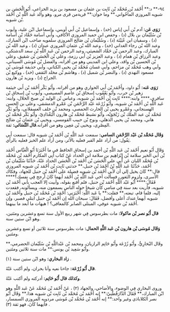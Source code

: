 ٩٤-** د:** أَحْمَد بْن مُحَمَّد بْن ثَابِت بن عثمان بن مسعود بن يزيد الخزاعي، أَبُو الْحَسَن بن شبويه المروزي المأَخُواني.** وما خوان:** قريةمن قرى مرو، وهو والد عَبد اللَّهِ بْن أَحْمَد بْن شبويه.

**رَوَى عَن:** آدم بْن أَبي إياس (خد) ، وإسماعيل بْن أَبي أويس، وإسماعيل ابْن علية، وأيوب بْن سُلَيْمان بن بلال (د) ، وحفص ابن حميد المروزي الأكافي، وأبي أسامة حَمَّاد بْن أسامة (د) ، وسفيان ابن عُيَيْنَة (د) ، وسُلَيْمان بْن صَالِح المروزي سلمويه صاحب ابْن المبارك، وعبد الله بْن رجاء الغداني (خد) ، وعبد الله بْن عثمان المروزي عبدان (د) ، وعبد الله بْن المبارك، وعبد الرحمن بْن حَمَّاد الشعيثي، وعبد الرحمن بْن عَبد اللَّهِ بْن سعد الدشتكي، وعبد الرزاق بْن همام (د) ، وعبد العزيز بْن أَبي رزمة، وعلي بْن الْحَسَن بْن شقيق، وعلي بْن الحسين بْن واقد، وعلي ابن المديني وهو من أقرانه، والفضل بْن مُوسَى السيناني، وأبي وهب مُحَمَّد بْن مزاحم، وأبي غسان مُحَمَّد بْن يحيى الكناني، وأبي حذيفة مُوسَى بْن مسعود النهدي (د) ، والنضر بْن شميل (د) ، وهاشم بْن مخلد الثقفي (خد) ، ووكيع بْن الجراح (د) ، ويزيد بْن هارون.

**رَوَى عَنه:** أَبُو داود، وأَحْمَد بْن أَبي الحواري وهو من أقرانه، وأَبُو بَكْر أَحْمَد بْن أَبي خيثمة زهير بْن حرب، وأَبُو يَعْقُوب إسحاق بْن عاصم المصيصي، وأيوب بْن إسحاق بْن سافري،**** وابنه:**** ثَابِت بْن أَحْمَد بْن شبويه، وعباس بْن الوليد بْن صبح الخلال، وابنه: عَبد اللَّهِ بْن أَحْمَد بْن شبويه، وأَبُو زُرْعَة عَبْد الرَّحْمَنِ بْن عَمْرو الدمشقي، وعلى بن الحسن الهسنجاني، وعَمْرو يحيى بْن الحارث الحمصي، ومحمد بْن خلف العسقلاني، وأَبُو بَكْر مُحَمَّد بْن عبد الملك بْن زَنْجَوَيْه، وأَبُو نشيط مُحَمَّد بْن هارون الْبَغْدَادِيّ، وأَبُو بَكْر مُحَمَّد بْن هاني، ومحمد بْن يحيى الذهلي، ونوح بْن حبيب القومسي، ويحيى بْن عثمان بْن صَالِح المِصْرِي، ويحيى بْن مَعِين وهو من أقرانه.**قال النَّسَائي:** ثقة.

**وَقَال مُحَمَّد بْن عَبْد الرَّحْمَنِ السامي:** سمعت عَبد اللَّهِ بْن أَحْمَد بْن شبويه قال: سمعت أَبِي يَقُول: من أراد علم القبر فعليه بالأثر، ومن أراد علم الخبز فعليه بالرأي.

وَقَال أَبُو نعيم أَحْمَد بْن عَبد اللَّهِ بْن أحمد بن إسحاق الحافظ في ما أَخْبَرَنَا أَبُو الْعَبَّاس أَحْمَد بْن أَبي الخير سلامة بْن إِبْرَاهِيم بن سلامة ابن الحداد عَنْ كتاب أَبِي المكارم أَحْمَد بْن مُحَمَّد بْن مُحَمَّد اللبان عَن أَبِي علي الْحَسَن بْن أَحْمَد بْن الْحَسَن الحداد عَنْهُ، حَدَّثَنَا سُلَيْمان بْن أَحْمَد، حَدَّثَنَا عَبد اللَّهِ بْنُ أَحْمَدَ بْن حنبل،** حدثني ثَابِت بْن أَحْمَد بْن شبويه المروزي قال:** كَانَ يخيل إلي أن لأبي أَحْمَد بْن شبويه فضيلة على أَحْمَد بْن حنبل للجهاد، وفكاك الأسرى، ولزوم الثغور، فسألت أخي عَبد اللَّهِ بْن أَحْمَد أيهما كَانَ أرجح فِي نفسك؟**** فَقَالَ:**** أَبُو عَبْد اللَّهِ أَحْمَد بْن حنبل، فلم أقنع بقوله، وأبيت إلا العجب بأبي أَحْمَد بْن شبويه، فأريت بعد سنة فِي منامي كأن شيخا حوله الناس يسمعون منه، ويسألونه، فقعدت إليه، فلما قام، تبعته،** فقلت:** يا عَبد اللَّهِ: أَخْبَرَنِي: أَحْمَد بْن مُحَمَّد بْن حنبل وأَحْمَد بْن شبويه أيهما عندك أعلى وأفضل، فَقَالَ: سبحان الله إن أَحْمَد بْن حنبل ابتلي فصبر، وإن أَحْمَد بْن شبويه عوفي، المبتلى الصابر كالمعافى؟ ! هيهات ما أبعد ما بينهما.

**قال أَبُو نصر بْن ماكولا:** مات بطرسوس فِي شهر ربيع الأول سنة تسع وعشرين ومئتين، وهو ابْن ستين سنة.

**وَقَال مُوسَى بْن هارون بْن عَبد اللَّهِ الحمال:** مات بطرسوس سنة ثلاثين أو تسع وعشرين ومئتين.

وقَال البُخارِيُّ، وأَبُو زُرْعَة وأَبُو حَاتِم الرازيان، ومحمد بْن عَبْداللَّهِ بْن سُلَيْمان الحضرمي،** وأَبُو سَعِيد بْن يونس:** مات سنة ثلاثين ومئتين.

**زاد البخاري:** وهو ابْن ستين سنة (١) .

**قال أَبُو زُرْعَة:** جاءنا نعيه وأنا بحران، ولم أكتب عَنْهُ.

**وكذلك قال أَبُو حَاتِم:** أدركته ولم أكتب عَنْهُ.

وروى البخاري فِي الوضوء، والأضاحي، والجهاد (٢) ، عَنْ أَحْمَد بْن مُحَمَّد عَنْ عَبد اللَّهِ وهو ابْن المبارك،** فَقَالَ الدَّارَقُطْنِيّ:** إنه أَحْمَد بْن مُحَمَّد بْن ثَابِت بْن شبويه هذا،** وَقَال أَبُو نصر الكلاباذي وغير واحد:** إنه أَحْمَد بْن مُحَمَّد بْن مُوسَى مردويه المروزي السمسار، فأيهما كَانَ، فهو ثقة (٣) .